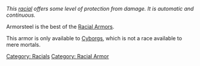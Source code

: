 *This [racial](:Category:_Racials.md "wikilink") offers some level of
protection from damage. It is automatic and continuous.*

Armorsteel is the best of the [Racial
Armors](:Category:Racials.md "wikilink").

This armor is only available to [Cyborgs](Cyborg "wikilink"), which is
not a race available to mere mortals.

[Category: Racials](Category:_Racials "wikilink") [Category: Racial
Armor](Category:_Racial_Armor "wikilink")
